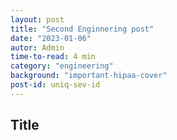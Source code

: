 ```yaml
---
layout: post
title: "Second Enginnering post"
date: "2023-01-06"
autor: Admin
time-to-read: 4 min
category: "engineering"
background: "important-hipaa-cover"
post-id: uniq-sev-id
---
```


## Title
